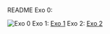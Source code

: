 README
Exo 0:

![Exo 0](/images/0-simple_web_stack.png)
Exo 1:
[Exo 1](/images/1-distributed_web_infrastructure.png)
Exo 2:
[Exo 2](/images/2-secured_and_monitored_web_infrastructure.png)
